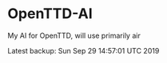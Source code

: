 # OpenTTD-AI
My AI for OpenTTD, will use primarily air

Latest backup: Sun Sep 29 14:57:01 UTC 2019

